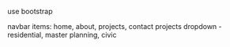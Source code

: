 use bootstrap

navbar items: home, about, projects, contact
    projects dropdown - residential, master planning, civic